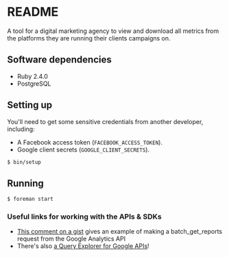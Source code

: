 # README

A tool for a digital marketing agency to view and download all metrics from the
platforms they are running their clients campaigns on.

## Software dependencies

* Ruby 2.4.0
* PostgreSQL

## Setting up

You'll need to get some sensitive credentials from another developer, including:

 - A Facebook access token (`FACEBOOK_ACCESS_TOKEN`).
 - Google client secrets (`GOOGLE_CLIENT_SECRETS`).


```bash
$ bin/setup
```

## Running

```bash
$ foreman start
```

### Useful links for working with the APIs & SDKs

* [This comment on a gist](https://gist.github.com/joost/5344705#gistcomment-1982619) gives an example of making a batch_get_reports request from the Google Analytics API
* There's also [a Query Explorer for Google APIs](https://ga-dev-tools.appspot.com/query-explorer/)!
